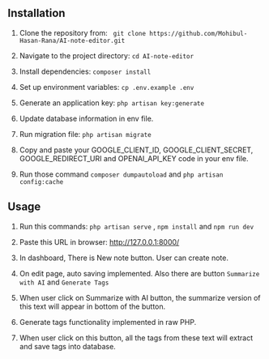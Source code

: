 ## Installation
 1. Clone the repository from: ``` git clone https://github.com/Mohibul-Hasan-Rana/AI-note-editor.git```

 2. Navigate to the project directory: ```cd AI-note-editor```

 3. Install dependencies: ```composer install```

 4. Set up environment variables: ```cp .env.example .env```

 5. Generate an application key: ```php artisan key:generate```

 6. Update database information in env file. 

 7. Run migration file: ```php artisan migrate```

 8. Copy and paste your GOOGLE_CLIENT_ID, GOOGLE_CLIENT_SECRET, GOOGLE_REDIRECT_URI and OPENAI_API_KEY code in your env file.

 9. Run those command ```composer dumpautoload``` and ```php artisan config:cache```

 ## Usage 

 1. Run this commands: ```php artisan serve``` , ```npm install``` and ```npm run dev```

 2. Paste this URL in browser: http://127.0.0.1:8000/ 

 3. In dashboard, There is New note button. User can create note.

 4. On edit page, auto saving implemented. Also there are button ```Summarize with AI``` and ```Generate Tags```

 5. When user click on Summarize with AI button, the summarize version of this text will appear in bottom of the button.

 6. Generate tags functionality implemented in raw PHP.

 7. When user click on this button, all the tags from these text will extract and save tags into database. 
